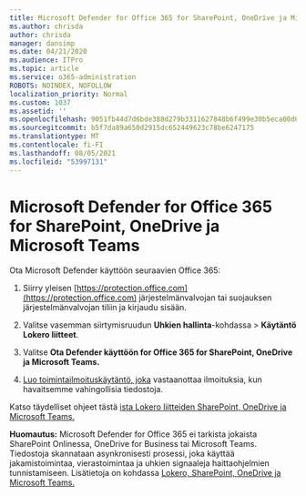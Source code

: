 ```yaml
---
title: Microsoft Defender for Office 365 for SharePoint, OneDrive ja Microsoft Teams
ms.author: chrisda
author: chrisda
manager: dansimp
ms.date: 04/21/2020
ms.audience: ITPro
ms.topic: article
ms.service: o365-administration
ROBOTS: NOINDEX, NOFOLLOW
localization_priority: Normal
ms.custom: 1037
ms.assetid: ''
ms.openlocfilehash: 9051fb44d7d6bde388d279b3311627848b6f499e30b5eca00d6a47cef105fb77
ms.sourcegitcommit: b5f7da89a650d2915dc652449623c78be6247175
ms.translationtype: MT
ms.contentlocale: fi-FI
ms.lasthandoff: 08/05/2021
ms.locfileid: "53997131"
---
```

# <a name="microsoft-defender-for-office-365-for-sharepoint-onedrive-and-microsoft-teams"></a>Microsoft Defender for Office 365 for SharePoint, OneDrive ja Microsoft Teams

Ota Microsoft Defender käyttöön seuraavien Office 365:

1. Siirry yleisen [https://protection.office.com](https://protection.office.com) järjestelmänvalvojan tai suojauksen järjestelmänvalvojan tiliin ja kirjaudu sisään.

2. Valitse vasemman siirtymisruudun **Uhkien hallinta**-kohdassa  \> **Käytäntö Lokero liitteet**.

3. Valitse **Ota Defender käyttöön for Office 365 for SharePoint, OneDrive ja Microsoft Teams.**

4. [Luo toimintailmoituskäytäntö, joka](/microsoft-365/compliance/create-activity-alerts) vastaanottaa ilmoituksia, kun havaitsemme vahingollisia tiedostoja.

Katso täydelliset ohjeet tästä [ista Lokero liitteiden SharePoint, OneDrive ja Microsoft Teams.](/microsoft-365/security/office-365-security/turn-on-atp-for-spo-odb-and-teams)

**Huomautus:** Microsoft Defender for Office 365 ei tarkista jokaista SharePoint Onlinessa, OneDrive for Business tai Microsoft Teams. Tiedostoja skannataan asynkronisesti prosessi, joka käyttää jakamistoimintaa, vierastoimintaa ja uhkien signaaleja haittaohjelmien tunnistamiseen. Lisätietoja on kohdassa [Lokero, SharePoint, OneDrive ja Microsoft Teams.](/microsoft-365/security/office-365-security/atp-for-spo-odb-and-teams)
